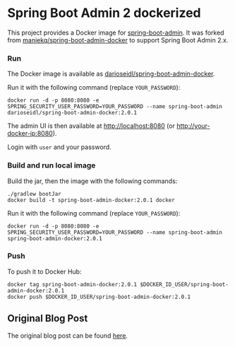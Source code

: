 
# Spring Boot Admin 2 dockerized

This project provides a Docker image for [spring-boot-admin](https://github.com/codecentric/spring-boot-admin). 
It was forked from [maniekq/spring-boot-admin-docker](https://github.com/maniekq/spring-boot-admin-docker) to support Spring Boot Admin 2.x.

### Run

The Docker image is available as [darioseidl/spring-boot-admin-docker](https://hub.docker.com/r/darioseidl/spring-boot-admin-docker/).

Run it with the following command (replace `YOUR_PASSWORD`):

`
docker run -d -p 8080:8080 -e SPRING_SECURITY_USER_PASSWORD=YOUR_PASSWORD --name spring-boot-admin darioseidl/spring-boot-admin-docker:2.0.1
`

The admin UI is then available at <http://localhost:8080> (or <http://your-docker-ip:8080>).

Login with `user` and your password.

### Build and run local image

Build the jar, then the image with the following commands:

```
./gradlew bootJar
docker build -t spring-boot-admin-docker:2.0.1 docker

```

Run it with the following command (replace `YOUR_PASSWORD`):
```
docker run -d -p 8080:8080 -e SPRING_SECURITY_USER_PASSWORD=YOUR_PASSWORD --name spring-boot-admin spring-boot-admin-docker:2.0.1
```

### Push

To push it to Docker Hub:

```
docker tag spring-boot-admin-docker:2.0.1 $DOCKER_ID_USER/spring-boot-admin-docker:2.0.1
docker push $DOCKER_ID_USER/spring-boot-admin-docker:2.0.1
```

## Original Blog Post

The original blog post can be found [here](http://aetas.pl/?p=347).
